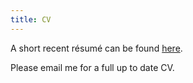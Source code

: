 ```yaml
---
title: CV
---
```


A short recent résumé can be found [here](https://www.dropbox.com/s/40zsh9oin0nygfq/cv_garcia.pdf?dl=0).

Please email me for a full up to date CV.